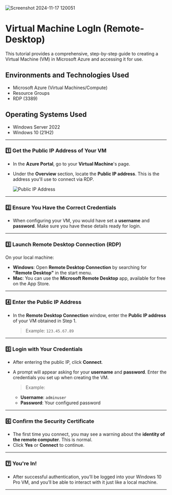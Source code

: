 
![Screenshot 2024-11-17 120051](https://github.com/user-attachments/assets/b1d9a979-fe13-4753-95f3-2bd3d82ecdc5)

# Virtual Machine LogIn (Remote-Desktop)

This tutorial provides a comprehensive, step-by-step guide to creating a Virtual Machine (VM) in Microsoft Azure and accessing it for use.<br />





<h2>Environments and Technologies Used</h2>

- Microsoft Azure (Virtual Machines/Compute)
- Resource Groups
- RDP (3389)


<h2>Operating Systems Used </h2>

- Windows Server 2022
- Windows 10 (21H2)

---


### 1️⃣ Get the Public IP Address of Your VM
- In the **Azure Portal**, go to your **Virtual Machine**'s page.  
- Under the **Overview** section, locate the **Public IP address**. This is the address you'll use to connect via RDP.

   ![Public IP Address](images/public_ip_address.png)

---

### 2️⃣ Ensure You Have the Correct Credentials
- When configuring your VM, you would have set a **username** and **password**. Make sure you have these details ready for login.

---

### 3️⃣ Launch Remote Desktop Connection (RDP)
   On your local machine:
   - **Windows**: Open **Remote Desktop Connection** by searching for **"Remote Desktop"** in the start menu.
   - **Mac**: You can use the **Microsoft Remote Desktop** app, available for free on the App Store.

---

### 4️⃣ Enter the Public IP Address
- In the **Remote Desktop Connection** window, enter the **Public IP address** of your VM obtained in Step 1.

   > Example: `123.45.67.89`

---

### 5️⃣ Login with Your Credentials
- After entering the public IP, click **Connect**.  
- A prompt will appear asking for your **username** and **password**. Enter the credentials you set up when creating the VM.

   > Example:  
   - **Username**: `adminuser`  
   - **Password**: Your configured password

---

### 6️⃣ Confirm the Security Certificate
- The first time you connect, you may see a warning about the **identity of the remote computer**. This is normal.
- Click **Yes** or **Connect** to continue.

---

### 7️⃣ You're In!
- After successful authentication, you’ll be logged into your Windows 10 Pro VM, and you’ll be able to interact with it just like a local machine.

---
